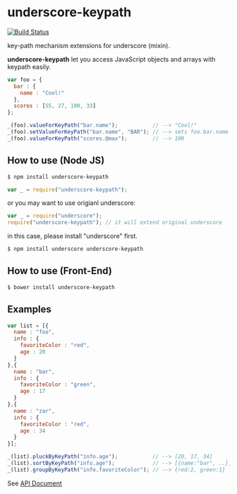 # underscore-keypath

[![Build Status](https://travis-ci.org/jeeeyul/underscore-keypath.png?branch=master)](https://travis-ci.org/jeeeyul/underscore-keypath)

key-path mechanism extensions for underscore (mixin).

**underscore-keypath** let you access JavaScript objects and arrays with keypath easily.

```javascript
var foo = {
  bar : {
    name : "Cool!"
  },
  scores : [55, 27, 100, 33]
};

_(foo).valueForKeyPath("bar.name");           // --> "Cool!"
_(foo).setValueForKeyPath("bar.name", "BAR"); // --> sets foo.bar.name as "BAR"
_(foo).valueForKeyPath("scores.@max");        // --> 100
```

## How to use (Node JS)
```bash
$ npm install underscore-keypath
```

```javascript
var _ = require("underscore-keypath");
```

or you may want to use origianl underscore:

```javascript
var _ = require("underscore");
require("underscore-keypath"); // it will extend original underscore
```
in this case, please install "underscore" first.
```bash
$ npm install underscore underscore-keypath
```

## How to use (Front-End)
```bash
$ bower install underscore-keypath
```

## Examples
```javascript
var list = [{
  name : "foo",
  info : {
    favoriteColor : "red",
    age : 20
  }
},{
  name : "bar",
  info : {
    favoriteColor : "green",
    age : 17
  }
},{
  name : "zar",
  info : {
    favoriteColor : "red",
    age : 34
  }
}];

_(list).pluckByKeyPath("info.age");           // --> [20, 17, 34]
_(list).sortByKeyPath("info.age");            // --> [{name:"bar", ..}, {name:"foo", ..}, {name:"zar", ..}]
_(list).groupByKeyPath("info.favoriteColor"); // --> {red:2, green:1}

```

See [API Document](https://github.com/jeeeyul/underscore-keypath/wiki)
